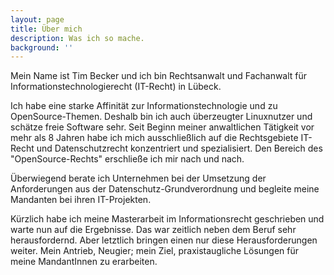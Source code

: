 ```yaml
---
layout: page
title: Über mich
description: Was ich so mache.
background: ''
---
```


Mein Name ist Tim Becker und ich bin Rechtsanwalt und Fachanwalt für Informationstechnologierecht (IT-Recht) in Lübeck. 

Ich habe eine starke Affinität zur Informationstechnologie und zu OpenSource-Themen. Deshalb bin ich auch überzeugter Linuxnutzer und schätze freie Software sehr. Seit Beginn meiner anwaltlichen Tätigkeit vor mehr als 8 Jahren habe ich mich ausschließlich auf die Rechtsgebiete IT-Recht und Datenschutzrecht konzentriert und spezialisiert. Den Bereich des "OpenSource-Rechts" erschließe ich mir nach und nach.

Überwiegend berate ich Unternehmen bei der Umsetzung der Anforderungen aus der Datenschutz-Grundverordnung und begleite meine Mandanten bei ihren IT-Projekten.

Kürzlich habe ich meine Masterarbeit im Informationsrecht geschrieben und warte nun auf die Ergebnisse. Das war zeitlich neben dem Beruf sehr herausfordernd. Aber letztlich bringen einen nur diese Herausforderungen weiter. Mein Antrieb, Neugier; mein Ziel, praxistaugliche Lösungen für meine MandantInnen zu erarbeiten. 
